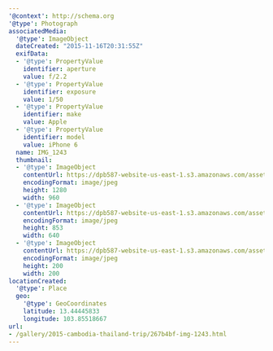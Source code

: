 ```yaml
---
'@context': http://schema.org
'@type': Photograph
associatedMedia:
  '@type': ImageObject
  dateCreated: "2015-11-16T20:31:55Z"
  exifData:
  - '@type': PropertyValue
    identifier: aperture
    value: f/2.2
  - '@type': PropertyValue
    identifier: exposure
    value: 1/50
  - '@type': PropertyValue
    identifier: make
    value: Apple
  - '@type': PropertyValue
    identifier: model
    value: iPhone 6
  name: IMG_1243
  thumbnail:
  - '@type': ImageObject
    contentUrl: https://dpb587-website-us-east-1.s3.amazonaws.com/asset/gallery/2015-cambodia-thailand-trip/267b4bf-img-1243~1280.jpg
    encodingFormat: image/jpeg
    height: 1280
    width: 960
  - '@type': ImageObject
    contentUrl: https://dpb587-website-us-east-1.s3.amazonaws.com/asset/gallery/2015-cambodia-thailand-trip/267b4bf-img-1243~640w.jpg
    encodingFormat: image/jpeg
    height: 853
    width: 640
  - '@type': ImageObject
    contentUrl: https://dpb587-website-us-east-1.s3.amazonaws.com/asset/gallery/2015-cambodia-thailand-trip/267b4bf-img-1243~200x200.jpg
    encodingFormat: image/jpeg
    height: 200
    width: 200
locationCreated:
  '@type': Place
  geo:
    '@type': GeoCoordinates
    latitude: 13.44445833
    longitude: 103.85518667
url:
- /gallery/2015-cambodia-thailand-trip/267b4bf-img-1243.html
---
```

